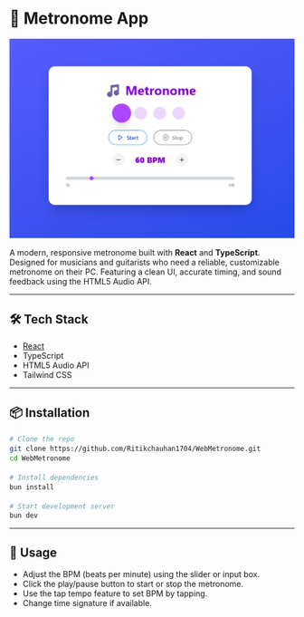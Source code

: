 # 🎵 Metronome App

![Metronome Demo](img/image.png)

A modern, responsive metronome built with **React** and **TypeScript**. Designed for musicians and guitarists who need a reliable, customizable metronome on their PC. Featuring a clean UI, accurate timing, and sound feedback using the HTML5 Audio API.

---

## 🛠️ Tech Stack

- [React](https://reactjs.org/)
- TypeScript
- HTML5 Audio API
- Tailwind CSS

---

## 📦 Installation

```bash
# Clone the repo
git clone https://github.com/Ritikchauhan1704/WebMetronome.git
cd WebMetronome

# Install dependencies
bun install

# Start development server
bun dev
```

---

## 🚀 Usage

- Adjust the BPM (beats per minute) using the slider or input box.
- Click the play/pause button to start or stop the metronome.
- Use the tap tempo feature to set BPM by tapping.
- Change time signature if available.
